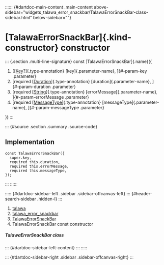 :::::: {#dartdoc-main-content .main-content above-sidebar="widgets_talawa_error_snackbar/TalawaErrorSnackBar-class-sidebar.html" below-sidebar=""}
<div>

# [TalawaErrorSnackBar]{.kind-constructor} constructor

</div>

::: {.section .multi-line-signature}
const [TalawaErrorSnackBar]{.name}({

1.  [[[Key](https://api.flutter.dev/flutter/foundation/Key-class.html)?]{.type-annotation}
    [key]{.parameter-name}, ]{#-param-key .parameter}
2.  [required
    [[Duration](https://api.flutter.dev/flutter/dart-core/Duration-class.html)]{.type-annotation}
    [duration]{.parameter-name}, ]{#-param-duration .parameter}
3.  [required
    [[String](https://api.flutter.dev/flutter/dart-core/String-class.html)]{.type-annotation}
    [errorMessage]{.parameter-name}, ]{#-param-errorMessage .parameter}
4.  [required
    [[MessageType](../../enums_enums/MessageType.html)]{.type-annotation}
    [messageType]{.parameter-name}, ]{#-param-messageType .parameter}

})
:::

::: {#source .section .summary .source-code}
## Implementation

``` language-dart
const TalawaErrorSnackBar({
  super.key,
  required this.duration,
  required this.errorMessage,
  required this.messageType,
});
```
:::
::::::

::::: {#dartdoc-sidebar-left .sidebar .sidebar-offcanvas-left}
::: {#header-search-sidebar .hidden-l}
:::

1.  [talawa](../../index.html)
2.  [talawa_error_snackbar](../../widgets_talawa_error_snackbar/)
3.  [TalawaErrorSnackBar](../../widgets_talawa_error_snackbar/TalawaErrorSnackBar-class.html)
4.  TalawaErrorSnackBar const constructor

##### TalawaErrorSnackBar class

::: {#dartdoc-sidebar-left-content}
:::
:::::

::: {#dartdoc-sidebar-right .sidebar .sidebar-offcanvas-right}
:::
